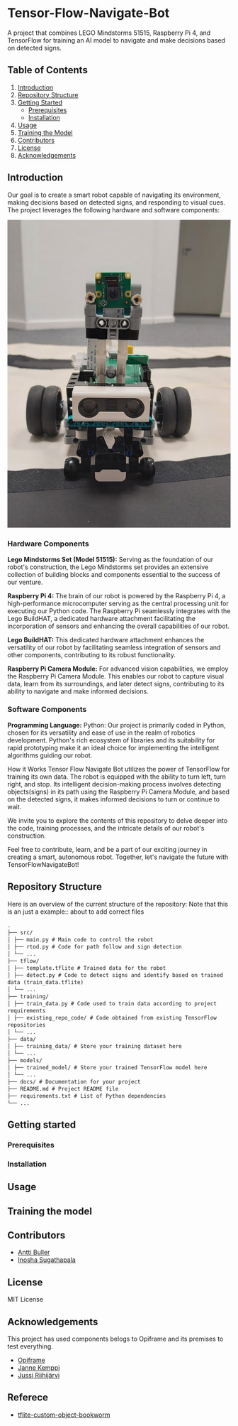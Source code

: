 # Tensor-Flow-Navigate-Bot
A project that combines LEGO Mindstorms 51515, Raspberry Pi 4, and TensorFlow for training an AI model to navigate and make decisions based on detected signs.

## Table of Contents
1. [Introduction](#introduction)
2. [Repository Structure](#repository-structure)
3. [Getting Started](#getting-started)
    - [Prerequisites](#prerequisites)
    - [Installation](#installation)
4. [Usage](#usage)
5. [Training the Model](#training-the-model)
6. [Contributors](#contributors)
7. [License](#license)
8. [Acknowledgements](#acknowledgements)

## Introduction

Our goal is to create a smart robot capable of navigating its environment, making decisions based on detected signs, and responding to visual cues. The project leverages the following hardware and software components:

![Basic setup of the robot](images/Robot.jpeg)

### Hardware Components
**Lego Mindstorms Set (Model 51515):** Serving as the foundation of our robot's construction, the Lego Mindstorms set provides an extensive collection of building blocks and components essential to the success of our venture.

**Raspberry Pi 4:** The brain of our robot is powered by the Raspberry Pi 4, a high-performance microcomputer serving as the central processing unit for executing our Python code. The Raspberry Pi seamlessly integrates with the Lego BuildHAT, a dedicated hardware attachment facilitating the incorporation of sensors and enhancing the overall capabilities of our robot.

**Lego BuildHAT:** This dedicated hardware attachment enhances the versatility of our robot by facilitating seamless integration of sensors and other components, contributing to its robust functionality.

**Raspberry Pi Camera Module:** For advanced vision capabilities, we employ the Raspberry Pi Camera Module. This enables our robot to capture visual data, learn from its surroundings, and later detect signs, contributing to its ability to navigate and make informed decisions.

### Software Components
**Programming Language:** Python: Our project is primarily coded in Python, chosen for its versatility and ease of use in the realm of robotics development. Python's rich ecosystem of libraries and its suitability for rapid prototyping make it an ideal choice for implementing the intelligent algorithms guiding our robot.

How it Works
Tensor Flow Navigate Bot utilizes the power of TensorFlow for training its own data. The robot is equipped with the ability to turn left, turn right, and stop. Its intelligent decision-making process involves detecting objects(signs) in its path using the Raspberry Pi Camera Module, and based on the detected signs, it makes informed decisions to turn or continue to wait.

We invite you to explore the contents of this repository to delve deeper into the code, training processes, and the intricate details of our robot's construction.

Feel free to contribute, learn, and be a part of our exciting journey in creating a smart, autonomous robot. Together, let's navigate the future with TensorFlowNavigateBot!



## Repository Structure

Here is an overview of the current structure of the repository: Note that this is an just a example:: about to add correct files

```
.
├── src/
│ ├── main.py # Main code to control the robot
│ ├── rtod.py # Code for path follow and sign detection
│ └── ...
├── tflow/
│ ├── template.tflite # Trained data for the robot
│ ├── detect.py # Code to detect signs and identify based on trained data (train_data.tflite)
│ └── ...
├── training/
│ ├── train_data.py # Code used to train data according to project requirements
│ ├── existing_repo_code/ # Code obtained from existing TensorFlow repositories
│ └── ...
├── data/
│ ├── training_data/ # Store your training dataset here
│ └── ...
├── models/
│ ├── trained_model/ # Store your trained TensorFlow model here
│ └── ...
├── docs/ # Documentation for your project
├── README.md # Project README file
├── requirements.txt # List of Python dependencies
└── ...
```

## Getting started
  ### Prerequisites
  ### Installation



## Usage

## Training the model

## Contributors

- [Antti Buller](https://github.com/anatt1b)  
- [Inosha Sugathapala](https://github.com/Inoshas)

## License
MIT License

## Acknowledgements
This project has used components belogs to Opiframe and its premises to test everything.

- [Opiframe](https://opiframe.com)  
- [Janne Kemppi](https://jannekemppi.wordpress.com) 
- [Jussi Riihijärvi](https://www.linkedin.com/in/jussiriihij%C3%A4rvi)

## Referece
- [tflite-custom-object-bookworm](https://github.com/freedomwebtech/tflite-custom-object-bookworm)


